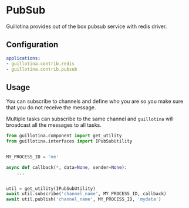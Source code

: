 # PubSub

Guillotina provides out of the box pubsub service with redis driver.

## Configuration

```yaml
applications:
- guillotina.contrib.redis
- guillotina.contrib.pubsub
```

## Usage

You can subscribe to channels and define who you are so you make sure that you do not receive the message.

Multiple tasks can subscribe to the same channel and `guillotina` will broadcast all the messages to all tasks.

```python
from guillotina.component import get_utility
from guillotina.interfaces import IPubSubUtility


MY_PROCESS_ID = 'me'

async def callback(*, data=None, sender=None):
    ...


util = get_utility(IPubSubUtility)
await util.subscribe('channel_name', MY_PROCESS_ID, callback)
await util.publish('channel_name', MY_PROCESS_ID, 'mydata')
```